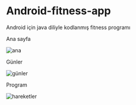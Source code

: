 # Android-fitness-app
 Android için java diliyle kodlanmış fitness programı
 
 Ana sayfa
 
 ![ana](https://user-images.githubusercontent.com/92816090/219697373-f3e376b1-d5c4-4739-82b9-df58ee77b5a2.png)

Günler

![günler](https://user-images.githubusercontent.com/92816090/219697419-13866487-2717-4e6c-bd8c-7e8bb8c1d97c.png)

Program

![hareketler](https://user-images.githubusercontent.com/92816090/219697510-049cf081-2ad5-4c44-b5f1-32415a618f75.png)


